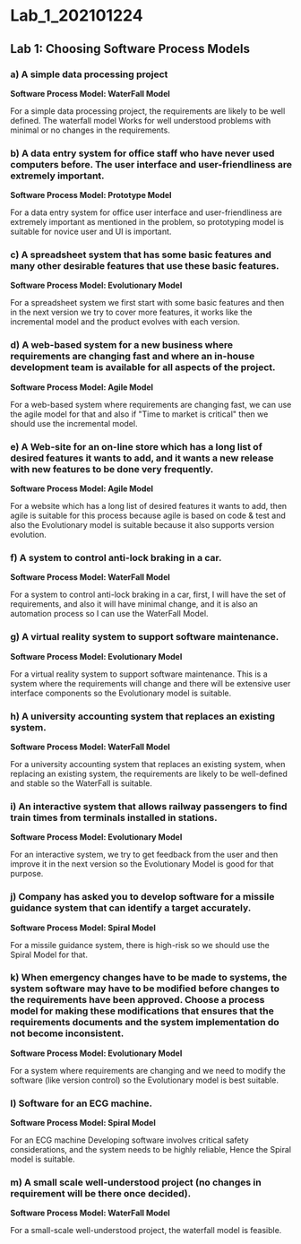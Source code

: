 # Lab_1_202101224

## Lab 1: Choosing Software Process Models

### a) A simple data processing project

**Software Process Model: WaterFall Model**

For a simple data processing project, the requirements are likely to be well defined. The waterfall model Works for well understood problems with minimal or no changes in the requirements.

### b) A data entry system for office staff who have never used computers before. The user interface and user-friendliness are extremely important.

**Software Process Model: Prototype Model**

For a data entry system for office user interface and user-friendliness are extremely important as mentioned in the problem, so prototyping model is suitable for novice user and UI is important.

### c) A spreadsheet system that has some basic features and many other desirable features that use these basic features.

**Software Process Model: Evolutionary Model**

For a spreadsheet system we first start with some basic features and then in the next version we try to cover more features, it works like the incremental model and the product evolves with each version.

### d) A web-based system for a new business where requirements are changing fast and where an in-house development team is available for all aspects of the project.

**Software Process Model: Agile Model**

For a web-based system where requirements are changing fast, we can use the agile model for that and also if "Time to market is critical" then we should use the incremental model.

### e) A Web-site for an on-line store which has a long list of desired features it wants to add, and it wants a new release with new features to be done very frequently.

**Software Process Model: Agile Model**

For a website which has a long list of desired features it wants to add, then agile is suitable for this process because agile is based on code & test and also the Evolutionary model is suitable because it also supports version evolution.

### f) A system to control anti-lock braking in a car.

**Software Process Model: WaterFall Model**

For a system to control anti-lock braking in a car, first, I will have the set of requirements, and also it will have minimal change, and it is also an automation process so I can use the WaterFall Model.

### g) A virtual reality system to support software maintenance.

**Software Process Model: Evolutionary Model**

For a virtual reality system to support software maintenance. This is a system where the requirements will change and there will be extensive user interface components so the Evolutionary model is suitable.

### h) A university accounting system that replaces an existing system.

**Software Process Model: WaterFall Model**

For a university accounting system that replaces an existing system, when replacing an existing system, the requirements are likely to be well-defined and stable so the WaterFall is suitable.

### i) An interactive system that allows railway passengers to find train times from terminals installed in stations.

**Software Process Model: Evolutionary Model**

For an interactive system, we try to get feedback from the user and then improve it in the next version so the Evolutionary Model is good for that purpose.

### j) Company has asked you to develop software for a missile guidance system that can identify a target accurately.

**Software Process Model: Spiral Model**

For a missile guidance system, there is high-risk so we should use the Spiral Model for that.

### k) When emergency changes have to be made to systems, the system software may have to be modified before changes to the requirements have been approved. Choose a process model for making these modifications that ensures that the requirements documents and the system implementation do not become inconsistent.

**Software Process Model: Evolutionary Model**

For a system where requirements are changing and we need to modify the software (like version control) so the Evolutionary model is best suitable.

### l) Software for an ECG machine.

**Software Process Model: Spiral Model**

For an ECG machine Developing software involves critical safety considerations, and the system needs to be highly reliable, Hence the Spiral model is suitable.

### m) A small scale well-understood project (no changes in requirement will be there once decided).

**Software Process Model: WaterFall Model**

For a small-scale well-understood project, the waterfall model is feasible.

